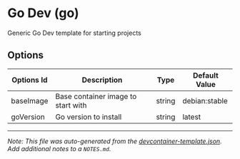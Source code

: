 
# Go Dev (go)

Generic Go Dev template for starting projects

## Options

| Options Id | Description | Type | Default Value |
|-----|-----|-----|-----|
| baseImage | Base container image to start with | string | debian:stable |
| goVersion | Go version to install | string | latest |



---

_Note: This file was auto-generated from the [devcontainer-template.json](https://github.com/nalbury/devcontainer-templates/blob/main/src/go/devcontainer-template.json).  Add additional notes to a `NOTES.md`._
